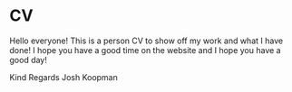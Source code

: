# CV

Hello everyone! This is a person CV to show off my work and what I have done!
I hope you have a good time on the website and I hope you have a good day!

Kind Regards
Josh Koopman
